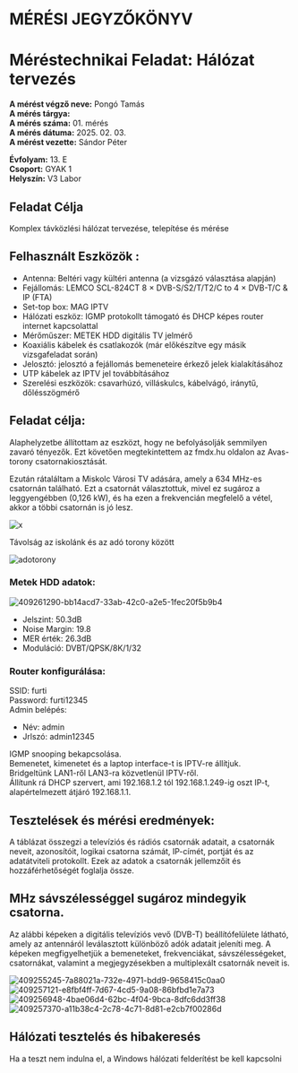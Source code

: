 
# MÉRÉSI JEGYZŐKÖNYV   
# Méréstechnikai Feladat: Hálózat tervezés      

**A mérést végző neve:** Pongó Tamás  
**A mérés tárgya:**    
**A mérés száma:** 01. mérés    
**A mérés dátuma:** 2025. 02. 03.    
**A mérést vezette:** Sándor Péter    

**Évfolyam:** 13. E  
**Csoport:** GYAK 1  
**Helyszín:** V3 Labor  

## Feladat Célja    
Komplex távközlési hálózat tervezése, telepítése és mérése  

## Felhasznált Eszközök :  
- Antenna: Beltéri vagy kültéri antenna (a vizsgázó választása alapján)
- Fejállomás: LEMCO SCL-824CT 8 × DVB-S/S2/T/T2/C to 4 × DVB-T/C & IP (FTA)
- Set-top box: MAG IPTV
- Hálózati eszköz: IGMP protokollt támogató és DHCP képes router internet kapcsolattal
- Mérőműszer: METEK HDD digitális TV jelmérő
- Koaxiális kábelek és csatlakozók (már előkészítve egy másik vizsgafeladat során)
- Jelosztó: jelosztó a fejállomás bemeneteire érkező jelek kialakításához
- UTP kábelek az IPTV jel továbbításához
- Szerelési eszközök: csavarhúzó, villáskulcs, kábelvágó, iránytű, dőlésszögmérő

## Feladat célja:
Alaphelyzetbe állítottam az eszközt, hogy ne befolyásolják semmilyen zavaró tényezők. Ezt követően megtekintettem az fmdx.hu oldalon az Avas-torony csatornakiosztását.

Ezután rátaláltam a Miskolc Városi TV adására, amely a 634 MHz-es csatornán található. Ezt a csatornát választottuk, mivel ez sugároz a leggyengébben (0,126 kW), és ha ezen a frekvencián megfelelő a vétel, akkor a többi csatornán is jó lesz.

![x](https://github.com/user-attachments/assets/49ca5a2d-ff1b-48bb-bf37-3358bd1138e3)

Távolság az iskolánk és az adó torony között

![adotorony](https://github.com/user-attachments/assets/a5d4c0cb-a689-4289-991f-7855c21af0ea)

### Metek HDD adatok:  

![409261290-bb14acd7-33ab-42c0-a2e5-1fec20f5b9b4](https://github.com/user-attachments/assets/71fcbf7c-8233-4026-a6c6-0ddc11813f15)

- Jelszint: 50.3dB
- Noise Margin: 19.8
- MER érték: 26.3dB
- Moduláció: DVBT/QPSK/8K/1/32

### Router konfigurálása:  

SSID: furti  
Password: furti12345  
Admin belépés:  
  - Név: admin  
  - Jrlszó: admin12345

IGMP snooping bekapcsolása.   
Bemenetet, kimenetet és a laptop interface-t is IPTV-re állítjuk.  
Bridgeltünk LAN1-ről LAN3-ra közvetlenül IPTV-ről.    
Állítunk rá DHCP szervert, ami 192.168.1.2 tól 192.168.1.249-ig oszt IP-t, alapértelmezett átjáró 192.168.1.1.

## Tesztelések és mérési eredmények:  

A táblázat összegzi a televíziós és rádiós csatornák adatait, a csatornák neveit, azonosítóit, logikai csatorna számát, IP-címét, portját és az adatátviteli protokollt. Ezek az adatok a csatornák jellemzőit és hozzáférhetőségét foglalja össze.  

## MHz sávszélességgel sugároz mindegyik csatorna.
Az alábbi képeken a digitális televíziós vevő (DVB-T) beállítófelülete látható, amely az antennáról leválasztott különböző adók adatait jeleníti meg. A képeken megfigyelhetjük a bemeneteket, frekvenciákat, sávszélességeket, csatornákat, valamint a megjegyzésekben a multiplexált csatornák neveit is.

![409255245-7a88021a-732e-4971-bdd9-9658415c0aa0](https://github.com/user-attachments/assets/8b0256dd-5c45-4caf-b13a-ee488f71f606)
![409257121-e8fbf4ff-7d67-4cd5-9a08-86bfbd1e7a73](https://github.com/user-attachments/assets/0ab563ae-2bbb-400c-b4da-152e8beb6f87)
![409256948-4bae06d4-62bc-4f04-9bca-8dfc6dd3ff38](https://github.com/user-attachments/assets/9ba88e07-4fe0-4558-a745-7a966bdcf54c)
![409257370-a11b38c4-2c78-4c71-8d81-e2cb7f00286d](https://github.com/user-attachments/assets/9d92cdde-c973-467a-bf73-fe9b7493d5bf)




## Hálózati tesztelés és hibakeresés   

Ha a teszt nem indulna el, a Windows hálózati felderítést be kell kapcsolni  







